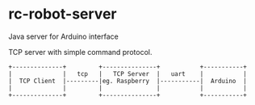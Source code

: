 # rc-robot-server
Java server for Arduino interface

TCP server with simple command protocol.

	+--------------+         +---------------+           +-----------+
	|              |   tcp   |   TCP Server  |   uart    |           |
	|  TCP Client  |---------|eg. Raspberry  |-----------|  Arduino  |
	|              |         |               |           |           |
	+--------------+         +---------------+           +-----------+
